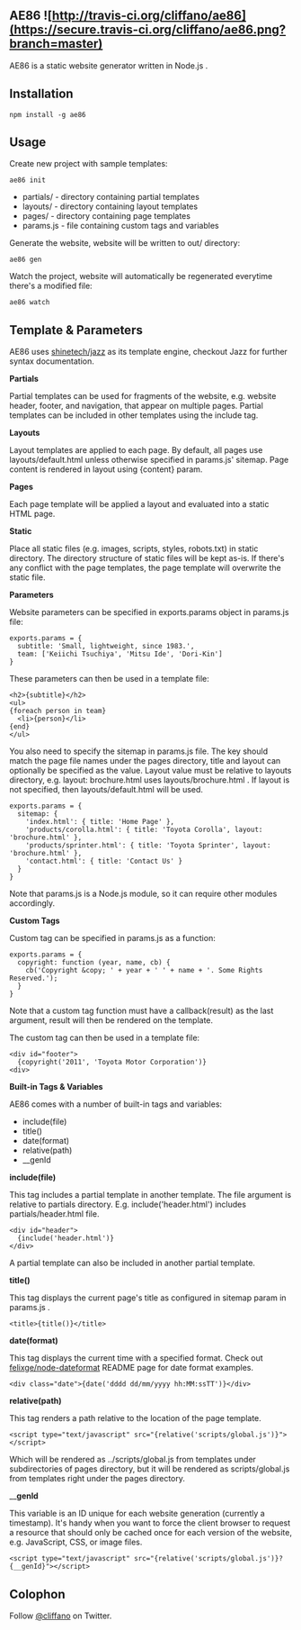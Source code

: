 AE86 ![http://travis-ci.org/cliffano/ae86](https://secure.travis-ci.org/cliffano/ae86.png?branch=master)
----

AE86 is a static website generator written in Node.js .

Installation
------------

    npm install -g ae86

Usage
-----

Create new project with sample templates:

    ae86 init

* partials/ - directory containing partial templates
* layouts/ - directory containing layout templates
* pages/ - directory containing page templates
* params.js - file containing custom tags and variables

Generate the website, website will be written to out/ directory:

    ae86 gen

Watch the project, website will automatically be regenerated everytime there's a modified file:

    ae86 watch

Template & Parameters
---------------------

AE86 uses [shinetech/jazz](https://github.com/shinetech/jazz) as its template engine, checkout Jazz for further syntax documentation.

__Partials__

Partial templates can be used for fragments of the website, e.g. website header, footer, and navigation, that appear on multiple pages. Partial templates can be included in other templates using the include tag.

__Layouts__

Layout templates are applied to each page. By default, all pages use layouts/default.html unless otherwise specified in params.js' sitemap. Page content is rendered in layout using {content} param.

__Pages__

Each page template will be applied a layout and evaluated into a static HTML page.

__Static__

Place all static files (e.g. images, scripts, styles, robots.txt) in static directory. The directory structure of static files will be kept as-is. If there's any conflict with the page templates, the page template will overwrite the static file.

__Parameters__

Website parameters can be specified in exports.params object in params.js file:

    exports.params = {
      subtitle: 'Small, lightweight, since 1983.',
      team: ['Keiichi Tsuchiya', 'Mitsu Ide', 'Dori-Kin']
    }

These parameters can then be used in a template file:

    <h2>{subtitle}</h2>
    <ul>
    {foreach person in team}
      <li>{person}</li>
    {end}
    </ul>

You also need to specify the sitemap in params.js file. The key should match the page file names under the pages directory, title and layout can optionally be specified as the value. Layout value must be relative to layouts directory, e.g. layout: brochure.html uses layouts/brochure.html . If layout is not specified, then layouts/default.html will be used.

    exports.params = {
      sitemap: {
        'index.html': { title: 'Home Page' },
        'products/corolla.html': { title: 'Toyota Corolla', layout: 'brochure.html' },
        'products/sprinter.html': { title: 'Toyota Sprinter', layout: 'brochure.html' },
        'contact.html': { title: 'Contact Us' }
      }
    }

Note that params.js is a Node.js module, so it can require other modules accordingly.

__Custom Tags__

Custom tag can be specified in params.js as a function:

    exports.params = {
      copyright: function (year, name, cb) {
        cb('Copyright &copy; ' + year + ' ' + name + '. Some Rights Reserved.');
      }
    }

Note that a custom tag function must have a callback(result) as the last argument, result will then be rendered on the template.

The custom tag can then be used in a template file:

    <div id="footer">
      {copyright('2011', 'Toyota Motor Corporation')}
    <div>

__Built-in Tags & Variables__

AE86 comes with a number of built-in tags and variables:

* include(file)
* title()
* date(format)
* relative(path)
* __genId

__include(file)__

This tag includes a partial template in another template. The file argument is relative to partials directory. E.g. include('header.html') includes partials/header.html file.

    <div id="header">
      {include('header.html')}
    </div>

A partial template can also be included in another partial template.

__title()__

This tag displays the current page's title as configured in sitemap param in params.js .

    <title>{title()}</title>

__date(format)__

This tag displays the current time with a specified format. Check out [felixge/node-dateformat](https://github.com/felixge/node-dateformat) README page for date format examples.

    <div class="date">{date('dddd dd/mm/yyyy hh:MM:ssTT')}</div>

__relative(path)__

This tag renders a path relative to the location of the page template.

    <script type="text/javascript" src="{relative('scripts/global.js')}"></script>

Which will be rendered as ../scripts/global.js from templates under subdirectories of pages directory, but it will be rendered as scripts/global.js from templates right under the pages directory.

____genId__

This variable is an ID unique for each website generation (currently a timestamp). It's handy when you want to force the client browser to request a resource that should only be cached once for each version of the website, e.g. JavaScript, CSS, or image files.

    <script type="text/javascript" src="{relative('scripts/global.js')}?{__genId}"></script>

Colophon
--------

Follow [@cliffano](http://twitter.com/cliffano) on Twitter.

